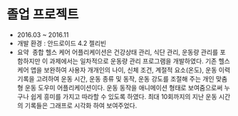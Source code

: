 #  졸업 프로젝트

* 2016.03 ~ 2016.11
* 개발 환경 : 안드로이드 4.2 젤리빈
* 요약  
종합 헬스 케어 어플리케이션은 건강상태 관리, 식단 관리, 운동량 관리를 포함하지만 이 과제에서는 일차적으로 운동량 관리 프로그램을 개발하였다. 기존 헬스 케어 앱을 보완하여 사용자 개개인의 나이, 신체 조건, 계절적 요소(온도), 운동 이력 기록을  고려하여 운동 시간, 운동 종류 및 동작, 운동 강도를 조절해 주는 개인 맞춤형 운동 도우미 어플리케이션이다. 운동 동작을 애니메이션 형태로 보여줌으로써 누구나 쉽게 흥미를 가지고 따라할 수 있도록 하였다. 최대 10회까지의 지난 운동 시간의 기록들은 그래프로 시각화 하여 보여주었다.
